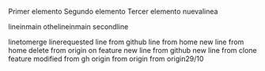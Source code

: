 Primer elemento
Segundo elemento
Tercer elemento
nuevalinea

lineinmain
othelineinmain
secondline

linetomerge
linerequested
line from github
line from home
new line from home
delete from origin
on feature
new line from github
new line from clone feature
modified from gh origin
from origin
from origin29/10
